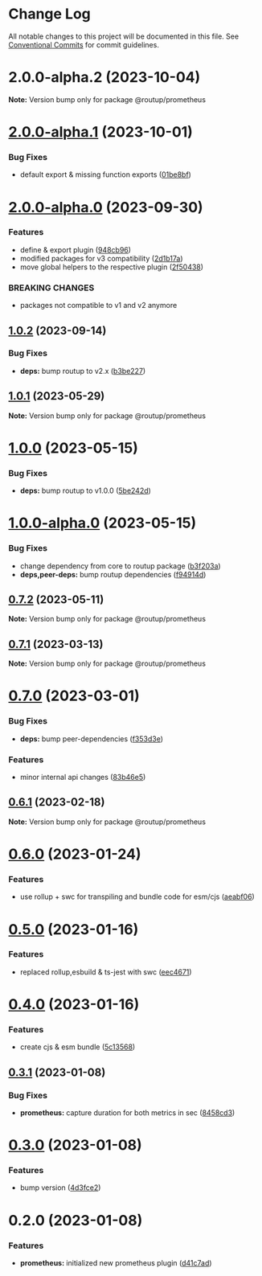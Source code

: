# Change Log

All notable changes to this project will be documented in this file.
See [Conventional Commits](https://conventionalcommits.org) for commit guidelines.

# 2.0.0-alpha.2 (2023-10-04)

**Note:** Version bump only for package @routup/prometheus





# [2.0.0-alpha.1](https://github.com/routup/plugins/compare/@routup/prometheus@2.0.0-alpha.0...@routup/prometheus@2.0.0-alpha.1) (2023-10-01)


### Bug Fixes

* default export & missing function exports ([01be8bf](https://github.com/routup/plugins/commit/01be8bfcec5039e4cd374ffc428b47651d7c9f97))





# [2.0.0-alpha.0](https://github.com/routup/plugins/compare/@routup/prometheus@1.0.2...@routup/prometheus@2.0.0-alpha.0) (2023-09-30)


### Features

* define & export plugin ([948cb96](https://github.com/routup/plugins/commit/948cb96621f5177aa4ac6db7f45292f5a38bac6d))
* modified packages for v3 compatibility ([2d1b17a](https://github.com/routup/plugins/commit/2d1b17aed26b5b0951086813716feccf9739a93e))
* move global helpers to the respective plugin ([2f50438](https://github.com/routup/plugins/commit/2f50438cea7a1e9d6d1573f5d21b9cf53361ee7c))


### BREAKING CHANGES

* packages not compatible to v1 and v2 anymore





## [1.0.2](https://github.com/routup/plugins/compare/@routup/prometheus@1.0.1...@routup/prometheus@1.0.2) (2023-09-14)


### Bug Fixes

* **deps:** bump routup to v2.x ([b3be227](https://github.com/routup/plugins/commit/b3be227595d589153162d5f6dd7efb7a548675d0))





## [1.0.1](https://github.com/routup/plugins/compare/@routup/prometheus@1.0.0...@routup/prometheus@1.0.1) (2023-05-29)

**Note:** Version bump only for package @routup/prometheus





# [1.0.0](https://github.com/routup/plugins/compare/@routup/prometheus@1.0.0-alpha.0...@routup/prometheus@1.0.0) (2023-05-15)


### Bug Fixes

* **deps:** bump routup to v1.0.0 ([5be242d](https://github.com/routup/plugins/commit/5be242d357918ca994b29236e285ea584a7a6ec8))





# [1.0.0-alpha.0](https://github.com/routup/plugins/compare/@routup/prometheus@0.7.2...@routup/prometheus@1.0.0-alpha.0) (2023-05-15)


### Bug Fixes

* change dependency from core to routup package ([b3f203a](https://github.com/routup/plugins/commit/b3f203ac1a07190db6913620e620d8b930681e74))
* **deps,peer-deps:** bump routup dependencies ([f94914d](https://github.com/routup/plugins/commit/f94914d6926de73bed00c670e9447091e4144f35))





## [0.7.2](https://github.com/Tada5hi/routup/compare/@routup/prometheus@0.7.1...@routup/prometheus@0.7.2) (2023-05-11)

**Note:** Version bump only for package @routup/prometheus





## [0.7.1](https://github.com/Tada5hi/routup/compare/@routup/prometheus@0.7.0...@routup/prometheus@0.7.1) (2023-03-13)

**Note:** Version bump only for package @routup/prometheus





# [0.7.0](https://github.com/Tada5hi/routup/compare/@routup/prometheus@0.6.1...@routup/prometheus@0.7.0) (2023-03-01)


### Bug Fixes

* **deps:** bump peer-dependencies ([f353d3e](https://github.com/Tada5hi/routup/commit/f353d3e6e0c7f1752b66ba4c70302786e1216165))


### Features

* minor internal api changes ([83b46e5](https://github.com/Tada5hi/routup/commit/83b46e5f2d09bf58ced2e9e8dc9a8637106746b7))





## [0.6.1](https://github.com/Tada5hi/routup/compare/@routup/prometheus@0.6.0...@routup/prometheus@0.6.1) (2023-02-18)

**Note:** Version bump only for package @routup/prometheus





# [0.6.0](https://github.com/Tada5hi/routup/compare/@routup/prometheus@0.5.0...@routup/prometheus@0.6.0) (2023-01-24)


### Features

* use rollup + swc for transpiling and bundle code for esm/cjs ([aeabf06](https://github.com/Tada5hi/routup/commit/aeabf06d2372f315bdbe33546ea5dacb74ce6d9d))





# [0.5.0](https://github.com/Tada5hi/routup/compare/@routup/prometheus@0.4.0...@routup/prometheus@0.5.0) (2023-01-16)


### Features

* replaced rollup,esbuild & ts-jest with swc ([eec4671](https://github.com/Tada5hi/routup/commit/eec46710781894532b9be0b0b9d1b911f0c7e937))





# [0.4.0](https://github.com/Tada5hi/routup/compare/@routup/prometheus@0.3.1...@routup/prometheus@0.4.0) (2023-01-16)


### Features

* create cjs & esm bundle ([5c13568](https://github.com/Tada5hi/routup/commit/5c135687d9dc6e7c38905d8e742029064454ab43))





## [0.3.1](https://github.com/Tada5hi/routup/compare/@routup/prometheus@0.3.0...@routup/prometheus@0.3.1) (2023-01-08)


### Bug Fixes

* **prometheus:** capture duration for both metrics in sec ([8458cd3](https://github.com/Tada5hi/routup/commit/8458cd387cacc750119d84cff2be7645e171777f))





# [0.3.0](https://github.com/Tada5hi/routup/compare/@routup/prometheus@0.2.0...@routup/prometheus@0.3.0) (2023-01-08)


### Features

* bump version ([4d3fce2](https://github.com/Tada5hi/routup/commit/4d3fce2941ce56fa86dc789b81021fffb4a5424c))





# 0.2.0 (2023-01-08)


### Features

* **prometheus:** initialized new prometheus plugin ([d41c7ad](https://github.com/Tada5hi/routup/commit/d41c7ad82de422e6e6d07da3308cf53ca8078ea8))

